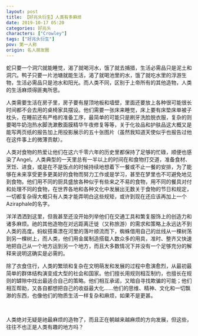 ```yaml
---
layout: post
title: 【好兆头衍生】人类有多麻烦
date: 2019-10-17 05:20
categories: 好兆头
characters: ["Crowley"]
tags: ["好兆头衍生"]
pov: 第一人称
origin: 名人朋友圈
---
```


蛇只要一个洞穴就能睡觉，渴了就喝河水，饿了就去捕猎，生活必需品只是泥土和洞穴。鸭子只要一片池塘就能生活，渴了就喝池里的水，饿了就吃水里的浮游生物，生活必需品只是池水和阳光。而人类不同，区别于上帝所有的其他造物，人类的生活麻烦得匪夷所思。

人类需要生活在房子里，房子要有屋顶地板和墙壁，里面还要放上各种很可能很长时间都不会去用的桌椅家具摆设。他们需要一张床来睡觉，床上要有床垫床单被子枕头，在睡前还有严格的准备工序，最简单的可能只是刷牙洗脸脱衣服，复杂的则要喝牛奶泡热水脚洗漱敷面膜精华午夜修复等等，关于化妆品和护肤品这大概又是能写两页纸的报告加上用投影展示的五十张图片（虽然我知道天使似乎也报告过他在这件事上的微薄贡献）。

人类对食物的热爱让他们在这六千零六年的历史里都保持了足够的忙碌，顺便也感染了Angel。人类典型的一天里总有一半以上的时间在和食物打交道，准备食材、烹饪、进食，或是在不是饭点的时候持续地想着下一餐或不止一餐的安排，为了能够在未来享受更多更美好的食物而努力工作或是学习，甚至在梦里也不可避免地见到食物。他们用不同的厨具盛放各种似乎有些来之不易的食物，用不同的餐具对付和处理不同的食物，在世界各地和各种文化中发展出无数关于食物的节日和规定，一切都复杂得大概只有人类才能弄明白这些规矩，或许到现在还应该再加上一个Aziraphale的名字。

洋洋洒洒到这里，但我甚至还没开始列举他们在交通工具和繁复服饰上的创造力和诸多麻烦。祂的其他造物在对远距离迁徙（又称旅游）的需求和策略上永远达不到人类的高度。蚂蚁搭乘漂在河里的落叶顺流而下，蜘蛛借用自己的丝线从一棵树荡到另一棵树上，而人类，他们用金属制造搭载人数众多的用具，准时、整齐又快速地把自己从一个地方运到另一个地方，而且大多数情况下并没有一个足够充分的解释来说明这确实是必需的。

除了衣食住行，人类的繁琐和复杂在文明萌发和发展的过程中愈演愈烈，从最初最简单的群体结构演变成大型的社会和国家。他们擅长用规则相互制约，也擅长在规则的罅隙中找出最适合自己的策略。他们相互承诺，又暗自寻找欺骗的可能；他们相互帮助，又各自都想把自己的收益最大化……他们的思维、精神、文化和一切飘渺的东西，也像他们的物质生活一样复杂和麻烦，如果不是更甚。

<br>

人类绝对无疑是祂最麻烦的造物了，而且正在朝越来越麻烦的方向发展，但这些，往往不也正是人类有趣的地方吗？
